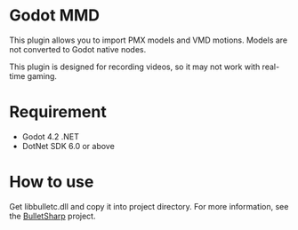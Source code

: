 # Godot MMD
This plugin allows you to import PMX models and VMD motions. Models are not converted to Godot native nodes.

This plugin is designed for recording videos, so it may not work with real-time gaming.

# Requirement
* Godot 4.2 .NET
* DotNet SDK 6.0 or above

# How to use
Get libbulletc.dll and copy it into project directory. For more information, see the [BulletSharp](https://github.com/AndresTraks/BulletSharpPInvoke) project.
